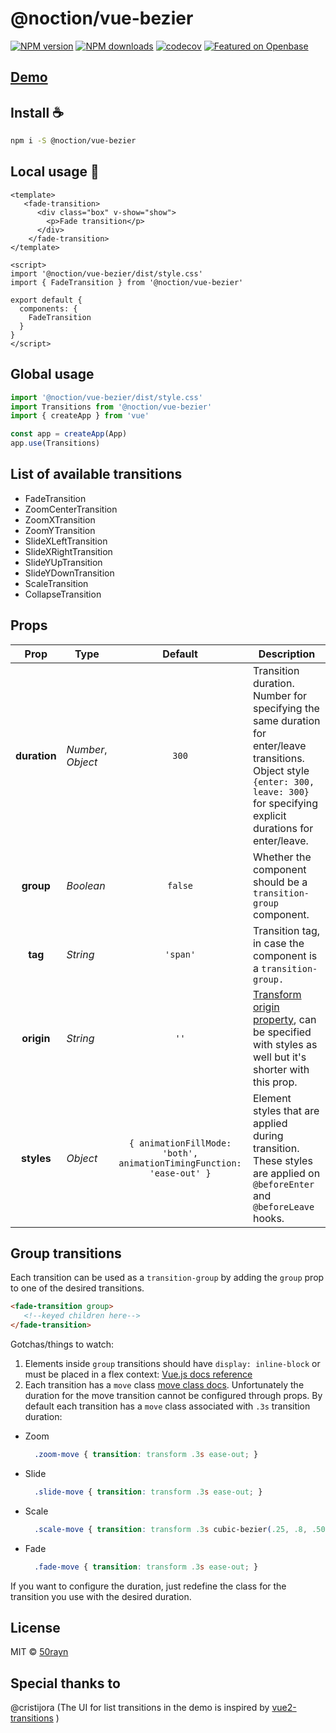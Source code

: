 # @noction/vue-bezier

[![NPM version](https://img.shields.io/npm/v/@noction/vue-bezier.svg?style=flat)](https://npmjs.com/package/@noction/vue-bezier)
[![NPM downloads](https://img.shields.io/npm/dm/@noction/vue-bezier.svg?style=flat)](https://npmjs.com/package/@noction/vue-bezier)
[![codecov](https://codecov.io/gh/50rayn/@noction/vue-bezier/branch/master/graph/badge.svg?token=IJ9ZDYJ65Z)](https://codecov.io/gh/50rayn/@noction/vue-bezier)
[![Featured on Openbase](https://badges.openbase.com/js/featured/@noction/vue-bezier.svg?token=hU9KYWV7h9YbmSVPtFbArzNxlWR8XfEc1pJhzSaLTp8=)](https://openbase.com/js/@noction/vue-bezier?utm_source=embedded&amp;utm_medium=badge&amp;utm_campaign=rate-badge)

## [Demo](https://noction.github.io/vue-bezier)

## Install :coffee:

```bash
npm i -S @noction/vue-bezier
```

## Local usage :rocket:

```vue
<template>
   <fade-transition>
      <div class="box" v-show="show">
        <p>Fade transition</p>
      </div>
    </fade-transition>
</template>

<script>
import '@noction/vue-bezier/dist/style.css'
import { FadeTransition } from '@noction/vue-bezier'

export default {
  components: {
    FadeTransition
  }
}
</script>
```

## Global usage
```js
import '@noction/vue-bezier/dist/style.css'
import Transitions from '@noction/vue-bezier'
import { createApp } from 'vue'

const app = createApp(App)
app.use(Transitions)
```

## List of available transitions
- FadeTransition
- ZoomCenterTransition
- ZoomXTransition
- ZoomYTransition
- SlideXLeftTransition
- SlideXRightTransition
- SlideYUpTransition
- SlideYDownTransition
- ScaleTransition
- CollapseTransition

## Props

|     Prop     | Type               |                               Default                                | Description                                                                                                                                                                               |
|:------------:|--------------------|:--------------------------------------------------------------------:|-------------------------------------------------------------------------------------------------------------------------------------------------------------------------------------------|
| **duration** | _Number_, _Object_ |                                `300`                                 | Transition duration. Number for specifying the same duration for enter/leave transitions. <br> Object style `{enter: 300, leave: 300}` for specifying explicit durations for enter/leave. |
|  **group**   | _Boolean_          |                               `false`                                | Whether the component should be a `transition-group` component.                                                                                                                           |
|   **tag**    | _String_           |                               `'span'`                               | Transition tag, in case the component is a `transition-group.`                                                                                                                            |
|  **origin**  | _String_           |                                 `''`                                 | [Transform origin property](https://tympanus.net/codrops/css_reference/transform-origin/), can be specified with styles as well but it's shorter with this prop.                          |
|  **styles**  | _Object_           | `{ animationFillMode: 'both', animationTimingFunction: 'ease-out' }` | Element styles that are applied during transition. These styles are applied on `@beforeEnter` and `@beforeLeave` hooks.                                                                   |

## Group transitions
Each transition can be used as a `transition-group` by adding the `group` prop to one of the desired transitions.
```html
<fade-transition group>
   <!--keyed children here-->
</fade-transition>
```
Gotchas/things to watch:
1. Elements inside `group` transitions should have `display: inline-block` or must be placed in a flex context:
   [Vue.js docs reference](https://vuejs.org/v2/guide/transitions.html#List-Move-Transitions)
2. Each transition has a `move` class [move class docs](https://vuejs.org/v2/guide/transitions.html#List-Move-Transitions).
   Unfortunately the duration for the move transition cannot be configured through props. By default each transition has a `move` class associated
   with `.3s` transition duration:

- Zoom
  ```css
    .zoom-move { transition: transform .3s ease-out; }
  ```
- Slide
  ```css
    .slide-move { transition: transform .3s ease-out; }
  ```
- Scale
  ```css
    .scale-move { transition: transform .3s cubic-bezier(.25, .8, .50, 1); }
  ``` 
- Fade
  ```css
    .fade-move { transition: transform .3s ease-out; }
   ``` 
If you want to configure the duration, just redefine the class for the transition you use with the desired duration.

## License

MIT &copy; [50rayn](https://github.com/50rayn)

## Special thanks to

@cristijora (The UI for list transitions in the demo is inspired by [vue2-transitions](https://github.com/BinarCode/vue2-transitions) )  
